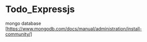 # Todo_Expressjs


mongo database [https://www.mongodb.com/docs/manual/administration/install-community/]
